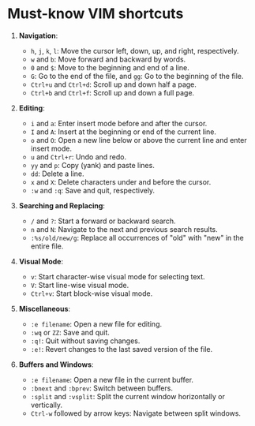 # Must-know VIM shortcuts


1. **Navigation**:
   - `h`, `j`, `k`, `l`: Move the cursor left, down, up, and right, respectively.
   - `w` and `b`: Move forward and backward by words.
   - `0` and `$`: Move to the beginning and end of a line.
   - `G`: Go to the end of the file, and `gg`: Go to the beginning of the file.
   - `Ctrl+u` and `Ctrl+d`: Scroll up and down half a page.
   - `Ctrl+b` and `Ctrl+f`: Scroll up and down a full page.

2. **Editing**:
   - `i` and `a`: Enter insert mode before and after the cursor.
   - `I` and `A`: Insert at the beginning or end of the current line.
   - `o` and `O`: Open a new line below or above the current line and enter insert mode.
   - `u` and `Ctrl+r`: Undo and redo.
   - `yy` and `p`: Copy (yank) and paste lines.
   - `dd`: Delete a line.
   - `x` and `X`: Delete characters under and before the cursor.
   - `:w` and `:q`: Save and quit, respectively.

3. **Searching and Replacing**:
   - `/` and `?`: Start a forward or backward search.
   - `n` and `N`: Navigate to the next and previous search results.
   - `:%s/old/new/g`: Replace all occurrences of "old" with "new" in the entire file.

4. **Visual Mode**:
   - `v`: Start character-wise visual mode for selecting text.
   - `V`: Start line-wise visual mode.
   - `Ctrl+v`: Start block-wise visual mode.

5. **Miscellaneous**:
   - `:e filename`: Open a new file for editing.
   - `:wq` or `ZZ`: Save and quit.
   - `:q!`: Quit without saving changes.
   - `:e!`: Revert changes to the last saved version of the file.

6. **Buffers and Windows**:
   - `:e filename`: Open a new file in the current buffer.
   - `:bnext` and `:bprev`: Switch between buffers.
   - `:split` and `:vsplit`: Split the current window horizontally or vertically.
   - `Ctrl-w` followed by arrow keys: Navigate between split windows.
